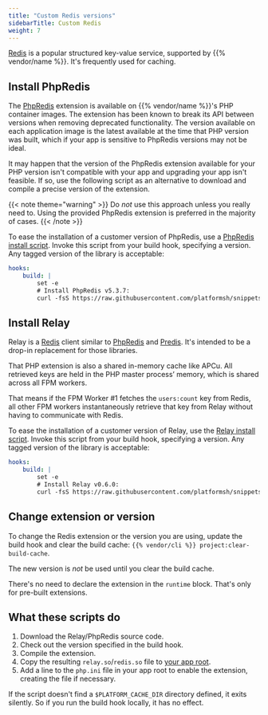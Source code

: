 ```yaml
---
title: "Custom Redis versions"
sidebarTitle: Custom Redis
weight: 7
---
```


[Redis](../../add-services/redis.md) is a popular structured key-value service, supported by {{% vendor/name %}}.
It's frequently used for caching.

## Install PhpRedis

The [PhpRedis](https://github.com/phpredis/phpredis) extension is available on {{% vendor/name %}}'s PHP container images.
The extension has been known to break its API between versions when removing deprecated functionality.
The version available on each application image is the latest available at the time that PHP version was built,
which if your app is sensitive to PhpRedis versions may not be ideal.

It may happen that the version of the PhpRedis extension available for your PHP version
isn't compatible with your app and upgrading your app isn't feasible.
If so, use the following script as an alternative to download and compile a precise version of the extension.

{{< note theme="warning" >}}
Do *not* use this approach unless you really need to.
Using the provided PhpRedis extension is preferred in the majority of cases.
{{< /note >}}

To ease the installation of a customer version of PhpRedis, use a [PhpRedis install script](https://github.com/platformsh/snippets/blob/main/src/install-phpredis.sh).
Invoke this script from your build hook, specifying a version.
Any tagged version of the library is acceptable:

```yaml {configFile="app"}
hooks:
    build: |
        set -e
        # Install PhpRedis v5.3.7:
        curl -fsS https://raw.githubusercontent.com/platformsh/snippets/main/src/install-phpredis.sh | { bash /dev/fd/3 5.3.7 ; } 3<&0
```
## Install Relay

Relay is a [Redis](../../add-services/redis.md) client
similar to [PhpRedis](https://github.com/phpredis/phpredis) and
[Predis](https://github.com/predis/predis).
It's intended to be a drop-in replacement for those libraries.

That PHP extension is also a shared in-memory cache like APCu. All retrieved keys are held in the PHP master process’ memory, which is shared across all FPM workers.

That means if the FPM Worker #1 fetches the `users:count` key from Redis,
all other FPM workers instantaneously retrieve that key from Relay without having to communicate with Redis.

To ease the installation of a customer version of Relay, use the [Relay install script](https://github.com/platformsh/snippets/blob/main/src/install-relay.sh).
Invoke this script from your build hook, specifying a version.
Any tagged version of the library is acceptable:

```yaml {configFile="app"}
hooks:
    build: |
        set -e
        # Install Relay v0.6.0:
        curl -fsS https://raw.githubusercontent.com/platformsh/snippets/main/src/install-relay.sh | { bash /dev/fd/3 v0.6.0 ; } 3<&0
```
## Change extension or version

To change the Redis extension or the version you are using, update the build hook and clear the build cache: `{{% vendor/cli %}} project:clear-build-cache`.

The new version is *not* be used until you clear the build cache.

There's no need to declare the extension in the `runtime` block.
That's only for pre-built extensions.

## What these scripts do

1. Download the Relay/PhpRedis source code.
2. Check out the version specified in the build hook.
3. Compile the extension.
4. Copy the resulting `relay.so`/`redis.so` file to [your app root](/create-apps/app-reference/images/builtin-image.md#root-directory).
5. Add a line to the `php.ini` file in your app root to enable the extension, creating the file if necessary.

If the script doesn't find a `$PLATFORM_CACHE_DIR` directory defined, it exits silently.
So if you run the build hook locally, it has no effect.
